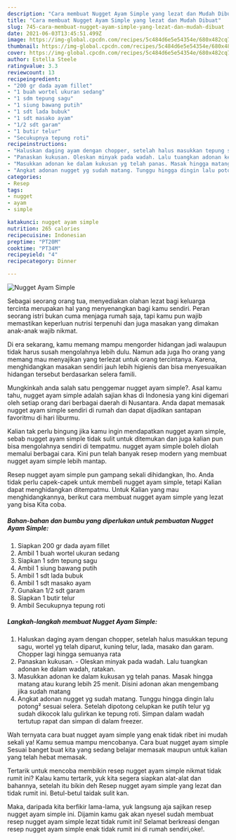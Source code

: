 ```yaml
---
description: "Cara membuat Nugget Ayam Simple yang lezat dan Mudah Dibuat"
title: "Cara membuat Nugget Ayam Simple yang lezat dan Mudah Dibuat"
slug: 745-cara-membuat-nugget-ayam-simple-yang-lezat-dan-mudah-dibuat
date: 2021-06-03T13:45:51.499Z
image: https://img-global.cpcdn.com/recipes/5c484d6e5e54354e/680x482cq70/nugget-ayam-simple-foto-resep-utama.jpg
thumbnail: https://img-global.cpcdn.com/recipes/5c484d6e5e54354e/680x482cq70/nugget-ayam-simple-foto-resep-utama.jpg
cover: https://img-global.cpcdn.com/recipes/5c484d6e5e54354e/680x482cq70/nugget-ayam-simple-foto-resep-utama.jpg
author: Estella Steele
ratingvalue: 3.3
reviewcount: 13
recipeingredient:
- "200 gr dada ayam fillet"
- "1 buah wortel ukuran sedang"
- "1 sdm tepung sagu"
- "1 siung bawang putih"
- "1 sdt lada bubuk"
- "1 sdt masako ayam"
- "1/2 sdt garam"
- "1 butir telur"
- "Secukupnya tepung roti"
recipeinstructions:
- "Haluskan daging ayam dengan chopper, setelah halus masukkan tepung sagu, wortel yg telah diparut, kuning telur, lada, masako dan garam. Chopper lagi hingga semuanya rata"
- "Panaskan kukusan. Oleskan minyak pada wadah. Lalu tuangkan adonan ke dalam wadah, ratakan."
- "Masukkan adonan ke dalam kukusan yg telah panas. Masak hingga matang atau kurang lebih 25 menit. Disini adonan akan mengembang jika sudah matang"
- "Angkat adonan nugget yg sudah matang. Tunggu hingga dingin lalu potong² sesuai selera. Setelah dipotong celupkan ke putih telur yg sudah dikocok lalu gulirkan ke tepung roti. Simpan dalam wadah tertutup rapat dan simpan di dalam freezer."
categories:
- Resep
tags:
- nugget
- ayam
- simple

katakunci: nugget ayam simple 
nutrition: 265 calories
recipecuisine: Indonesian
preptime: "PT20M"
cooktime: "PT34M"
recipeyield: "4"
recipecategory: Dinner

---
```



![Nugget Ayam Simple](https://img-global.cpcdn.com/recipes/5c484d6e5e54354e/680x482cq70/nugget-ayam-simple-foto-resep-utama.jpg)

Sebagai seorang orang tua, menyediakan olahan lezat bagi keluarga tercinta merupakan hal yang menyenangkan bagi kamu sendiri. Peran seorang istri bukan cuma menjaga rumah saja, tapi kamu pun wajib memastikan keperluan nutrisi terpenuhi dan juga masakan yang dimakan anak-anak wajib nikmat.

Di era  sekarang, kamu memang mampu mengorder hidangan jadi walaupun tidak harus susah mengolahnya lebih dulu. Namun ada juga lho orang yang memang mau menyajikan yang terlezat untuk orang tercintanya. Karena, menghidangkan masakan sendiri jauh lebih higienis dan bisa menyesuaikan hidangan tersebut berdasarkan selera famili. 



Mungkinkah anda salah satu penggemar nugget ayam simple?. Asal kamu tahu, nugget ayam simple adalah sajian khas di Indonesia yang kini digemari oleh setiap orang dari berbagai daerah di Nusantara. Anda dapat memasak nugget ayam simple sendiri di rumah dan dapat dijadikan santapan favoritmu di hari liburmu.

Kalian tak perlu bingung jika kamu ingin mendapatkan nugget ayam simple, sebab nugget ayam simple tidak sulit untuk ditemukan dan juga kalian pun bisa mengolahnya sendiri di tempatmu. nugget ayam simple boleh diolah memalui berbagai cara. Kini pun telah banyak resep modern yang membuat nugget ayam simple lebih mantap.

Resep nugget ayam simple pun gampang sekali dihidangkan, lho. Anda tidak perlu capek-capek untuk membeli nugget ayam simple, tetapi Kalian dapat menghidangkan ditempatmu. Untuk Kalian yang mau menghidangkannya, berikut cara membuat nugget ayam simple yang lezat yang bisa Kita coba.

<!--inarticleads1-->

##### Bahan-bahan dan bumbu yang diperlukan untuk pembuatan Nugget Ayam Simple:

1. Siapkan 200 gr dada ayam fillet
1. Ambil 1 buah wortel ukuran sedang
1. Siapkan 1 sdm tepung sagu
1. Ambil 1 siung bawang putih
1. Ambil 1 sdt lada bubuk
1. Ambil 1 sdt masako ayam
1. Gunakan 1/2 sdt garam
1. Siapkan 1 butir telur
1. Ambil Secukupnya tepung roti




<!--inarticleads2-->

##### Langkah-langkah membuat Nugget Ayam Simple:

1. Haluskan daging ayam dengan chopper, setelah halus masukkan tepung sagu, wortel yg telah diparut, kuning telur, lada, masako dan garam. Chopper lagi hingga semuanya rata
1. Panaskan kukusan. - Oleskan minyak pada wadah. Lalu tuangkan adonan ke dalam wadah, ratakan.
1. Masukkan adonan ke dalam kukusan yg telah panas. Masak hingga matang atau kurang lebih 25 menit. Disini adonan akan mengembang jika sudah matang
1. Angkat adonan nugget yg sudah matang. Tunggu hingga dingin lalu potong² sesuai selera. Setelah dipotong celupkan ke putih telur yg sudah dikocok lalu gulirkan ke tepung roti. Simpan dalam wadah tertutup rapat dan simpan di dalam freezer.




Wah ternyata cara buat nugget ayam simple yang enak tidak ribet ini mudah sekali ya! Kamu semua mampu mencobanya. Cara buat nugget ayam simple Sesuai banget buat kita yang sedang belajar memasak maupun untuk kalian yang telah hebat memasak.

Tertarik untuk mencoba membikin resep nugget ayam simple nikmat tidak rumit ini? Kalau kamu tertarik, yuk kita segera siapkan alat-alat dan bahannya, setelah itu bikin deh Resep nugget ayam simple yang lezat dan tidak rumit ini. Betul-betul taidak sulit kan. 

Maka, daripada kita berfikir lama-lama, yuk langsung aja sajikan resep nugget ayam simple ini. Dijamin kamu gak akan nyesel sudah membuat resep nugget ayam simple lezat tidak rumit ini! Selamat berkreasi dengan resep nugget ayam simple enak tidak rumit ini di rumah sendiri,oke!.

